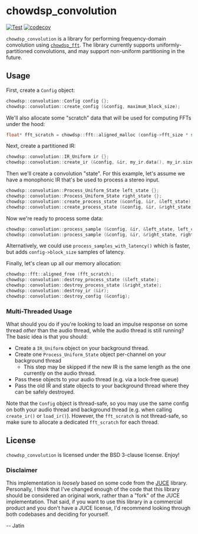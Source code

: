 # chowdsp_convolution

[![Test](https://github.com/Chowdhury-DSP/chowdsp_convolution/actions/workflows/test.yml/badge.svg)](https://github.com/Chowdhury-DSP/chowdsp_convolution/actions/workflows/test.yml)
[![codecov](https://codecov.io/gh/Chowdhury-DSP/chowdsp_convolution/graph/badge.svg?token=3WCDKPHA58)](https://codecov.io/gh/Chowdhury-DSP/chowdsp_convolution)

`chowdsp_convolution` is a library for performing frequency-domain
convolution using [`chowdsp_fft`](https://github.com/Chowdhury-DSP/chowdsp_fft).
The library currently supports uniformly-partitioned convolutions,
and may support non-uniform partitioning in the future.

## Usage

First, create a `Config` object:

```cpp
chowdsp::convolution::Config config {};
chowdsp::convolution::create_config (&config, maximum_block_size);
```

We'll also allocate some "scratch" data that will be used for computing
FFTs under the hood:

```cpp
float* fft_scratch = chowdsp::fft::aligned_malloc (config->fft_size * sizeof (float));
```

Next, create a partitioned IR:

```cpp
chowdsp::convolution::IR_Uniform ir {};
chowdsp::convolution::create_ir (&config, &ir, my_ir.data(), my_ir.size());
```

Then we'll create a convolution "state". For this example, let's assume
we have a monophonic IR that's be used to process a stereo input.
```cpp
chowdsp::convolution::Process_Uniform_State left_state {};
chowdsp::convolution::Process_Uniform_State right_state {};
chowdsp::convolution::create_process_state (&config, &ir, &left_state);
chowdsp::convolution::create_process_state (&config, &ir, &right_state);
```

Now we're ready to process some data:

```cpp
chowdsp::convolution::process_sample (&config, &ir, &left_state, left_channel_data, left_channel_data, num_samples, fft_scratch);
chowdsp::convolution::process_sample (&config, &ir, &right_state, right_channel_data, right_channel_data, num_samples, fft_scratch);
```

Alternatively, we could use `process_samples_with_latency()` which is
faster, but adds `config->block_size` samples of latency.

Finally, let's clean up all our memory allocation:

```cpp
chowdsp::fft::aligned_free (fft_scratch);
chowdsp::convolution::destroy_process_state (&left_state);
chowdsp::convolution::destroy_process_state (&right_state);
chowdsp::convolution::destroy_ir (&ir);
chowdsp::convolution::destroy_config (&config);
```

### Multi-Threaded Usage

What should you do if you're looking to load an impulse response
on some thread *other* than the audio thread, while the audio
thread is still running? The basic idea is that you should:
- Create a `IR_Uniform` object on your background thread.
- Create one `Process_Uniform_State` object per-channel on your background thread
  - This step may be skipped if the new IR is the same length as the one currently on the audio thread.
- Pass these objects to your audio thread (e.g. via a lock-free queue)
- Pass the old IR and state objects to your background thread where they can be safely destroyed.

Note that the `Config` object is thread-safe, so you may use the
same config on both your audio thread and background thread (e.g.
when calling `create_ir()` or `load_ir()`). However, the `fft_scratch`
is not thread-safe, so make sure to allocate a dedicated `fft_scratch`
for each thread.

## License

`chowdsp_convolution` is licensed under the BSD 3-clause license. Enjoy!

### Disclaimer

This implementation is *loosely* based on some code from the
[JUCE](https://github.com/juce-framework/juce) library. Personally,
I think that I've changed enough of the code that this library should
be considered an original work, rather than a "fork" of the JUCE
implementation. That said, if you want to use this library in a
commercial product and you don't have a JUCE license, I'd recommend
looking through both codebases and deciding for yourself.

-- Jatin
